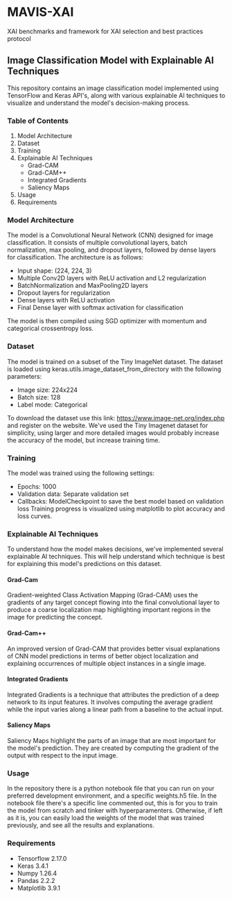 # MAVIS-XAI
XAI benchmarks and framework for XAI selection and best practices protocol

## Image Classification Model with Explainable AI Techniques
This repository contains an image classification model implemented using TensorFlow and Keras API's, along with various explainable AI techniques to visualize and understand the model's decision-making process.
### Table of Contents

1. Model Architecture
2. Dataset
3. Training
4. Explainable AI Techniques
    - Grad-CAM
    - Grad-CAM++
    - Integrated Gradients
    - Saliency Maps
5. Usage
6. Requirements

### Model Architecture
The model is a Convolutional Neural Network (CNN) designed for image classification. It consists of multiple convolutional layers, batch normalization, max pooling, and dropout layers, followed by dense layers for classification. The architecture is as follows:

+ Input shape: (224, 224, 3)
+ Multiple Conv2D layers with ReLU activation and L2 regularization
+ BatchNormalization and MaxPooling2D layers
+ Dropout layers for regularization
+ Dense layers with ReLU activation
+ Final Dense layer with softmax activation for classification

The model is then compiled using SGD optimizer with momentum and categorical crossentropy loss.

### Dataset
The model is trained on a subset of the Tiny ImageNet dataset. The dataset is loaded using keras.utils.image_dataset_from_directory with the following parameters:
+ Image size: 224x224
+ Batch size: 128
+ Label mode: Categorical
  
To download the dataset use this link: https://www.image-net.org/index.php and register on the website. We've used the Tiny Imagenet dataset for simplicity, using larger and more detailed images would probably increase the accuracy of the model, but increase training time.
### Training 
The model was trained using the following settings:
+ Epochs: 1000
+ Validation data: Separate validation set
+ Callbacks: ModelCheckpoint to save the best model based on validation loss
Training progress is visualized using matplotlib to plot accuracy and loss curves.
### Explainable AI Techniques
To understand how the model makes decisions, we've implemented several explainable AI techniques. This will help understand which technique is best for explaining this model's predictions on this dataset.
#### Grad-Cam
Gradient-weighted Class Activation Mapping (Grad-CAM) uses the gradients of any target concept flowing into the final convolutional layer to produce a coarse localization map highlighting important regions in the image for predicting the concept.
#### Grad-Cam++
An improved version of Grad-CAM that provides better visual explanations of CNN model predictions in terms of better object localization and explaining occurrences of multiple object instances in a single image.
#### Integrated Gradients
Integrated Gradients is a technique that attributes the prediction of a deep network to its input features. It involves computing the average gradient while the input varies along a linear path from a baseline to the actual input.
#### Saliency Maps
Saliency Maps highlight the parts of an image that are most important for the model's prediction. They are created by computing the gradient of the output with respect to the input image.
### Usage
In the repository there is a python notebook file that you can run on your preferred development environment, and a specific weights.h5 file.
In the notebook file there's a specific line commented out, this is for you to train the model from scratch and tinker with hyperparamenters. Otherwise, if left as it is, you can easily load the weights of the model that was trained previously, and see all the results and explanations.
### Requirements
+ Tensorflow 2.17.0
+ Keras 3.4.1
+ Numpy 1.26.4
+ Pandas 2.2.2
+ Matplotlib 3.9.1
